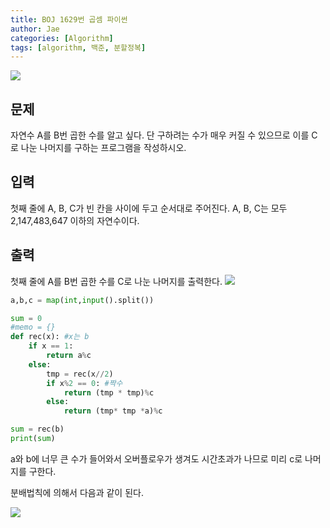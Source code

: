 ```yaml
---
title: BOJ 1629번 곱셈 파이썬
author: Jae
categories: [Algorithm]
tags: [algorithm, 백준, 분할정복]
---
```


![](https://images.velog.io/images/a87380/post/bedc5b6f-9e1b-4983-a439-d81413a5bfb6/image.png)

## 문제

자연수 A를 B번 곱한 수를 알고 싶다. 단 구하려는 수가 매우 커질 수 있으므로 이를 C로 나눈 나머지를 구하는 프로그램을 작성하시오.

## 입력

첫째 줄에 A, B, C가 빈 칸을 사이에 두고 순서대로 주어진다. A, B, C는 모두 2,147,483,647 이하의 자연수이다.

## 출력

첫째 줄에 A를 B번 곱한 수를 C로 나눈 나머지를 출력한다.
![](https://images.velog.io/images/a87380/post/18b82e6e-73bc-416c-b410-6f5feb53e5d5/image.png)

```python
a,b,c = map(int,input().split())

sum = 0
#memo = {}
def rec(x): #x는 b
    if x == 1:
        return a%c
    else:
        tmp = rec(x//2)
        if x%2 == 0: #짝수
            return (tmp * tmp)%c
        else:
            return (tmp* tmp *a)%c

sum = rec(b)
print(sum)
```

a와 b에 너무 큰 수가 들어와서 오버플로우가 생겨도 시간초과가 나므로 미리 c로 나머지를 구한다.

분배법칙에 의해서 다음과 같이 된다.

![](https://images.velog.io/images/a87380/post/17992daf-35ec-4b63-844f-94856a4a4658/image.png)
